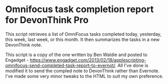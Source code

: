# Omnifocus task completion report for DevonThink Pro

This script retrieves a list of OmniFocus tasks completed today, yesterday, this week, last week, or this month. It then summarizes the tasks in a new DevonThink note.

This script is a copy of the one written by Ben Waldie and posted to Engadget - https://www.engadget.com/2013/02/18/applescripting-omnifocus-send-completed-task-report-to-evernot/. All I've done is modified it to send the compled note to DevonThink rather than Evernote. I've made some very minor tweaks to the HTML to suit my own preference.  

